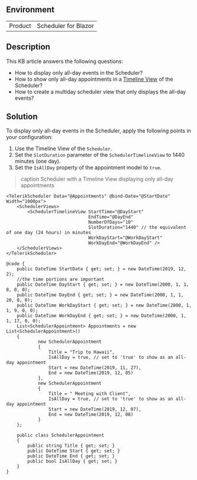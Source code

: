 
## Environment

<table>
<tbody>
<tr>
<td>Product</td>
<td>Scheduler for Blazor</td>
</tr>
</tbody>
</table>

## Description

This KB article answers the following questions:

* How to display only all-day events in the Scheduler?
* How to show only all-day appointments in a [Timeline View](slug:scheduler-views-timeline) of the Scheduler?
* How to create a multiday scheduler view that only displays the all-day events?

## Solution

To display only all-day events in the Scheduler, apply the following points in your configuration:

1. Use the Timeline View of the `Scheduler`.
2. Set the `SlotDuration` parameter of the `SchedulerTimelineView` to 1440 minutes (one day).
3. Set the `IsAllDay` property of the appointment model to `true`.

>caption Scheduler with a Timeline View displaying only all-day appointments

````RAZOR
<TelerikScheduler Data="@Appointments" @bind-Date="@StartDate" Width="1000px">
    <SchedulerViews>
        <SchedulerTimelineView StartTime="@DayStart"
                               EndTime="@DayEnd"
                               NumberOfDays="10"
                               SlotDuration="1440" // the equivalent of one day (24 hours) in minutes
                               WorkDayStart="@WorkDayStart"
                               WorkDayEnd="@WorkDayEnd" />
    </SchedulerViews>
</TelerikScheduler>

@code {
    public DateTime StartDate { get; set; } = new DateTime(2019, 12, 2);
    //the time portions are important
    public DateTime DayStart { get; set; } = new DateTime(2000, 1, 1, 8, 0, 0);
    public DateTime DayEnd { get; set; } = new DateTime(2000, 1, 1, 20, 0, 0);
    public DateTime WorkDayStart { get; set; } = new DateTime(2000, 1, 1, 9, 0, 0);
    public DateTime WorkDayEnd { get; set; } = new DateTime(2000, 1, 1, 17, 0, 0);
    List<SchedulerAppointment> Appointments = new List<SchedulerAppointment>()
    {
            new SchedulerAppointment
            {
                Title = "Trip to Hawaii",
                IsAllDay = true, // set to 'true' to show as an all-day appointment 
                Start = new DateTime(2019, 11, 27),
                End = new DateTime(2019, 12, 05)
            },
            new SchedulerAppointment
            {
                Title = " Meeting with Client",
                IsAllDay = true, // set to 'true' to show as an all-day appointment 
                Start = new DateTime(2019, 12, 07),
                End = new DateTime(2019, 12, 08)
            }
    };

    public class SchedulerAppointment
    {
        public string Title { get; set; }
        public DateTime Start { get; set; }
        public DateTime End { get; set; }
        public bool IsAllDay { get; set; } 
    }
}
````